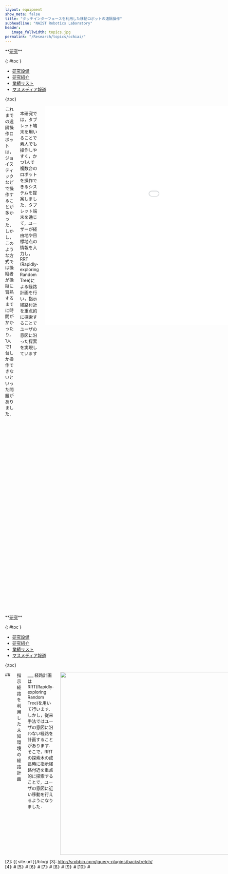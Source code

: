 ```yaml
---
layout: equipment
show_meta: false
title: "タッチインターフェースを利用した移動ロボットの遠隔操作"
subheadline: "NAIST Robotics Laboratory"
header:
   image_fullwidth: topics.jpg
permalink: "/Research/topics/ochiai/"
---
```


<div class="row">
<div class="medium-4 medium-push-8 columns" markdown="1">
<div class="panel radius" markdown="1">
**<a href="{{ site.url }}{{ site.baseurl }}/Research/">研究</a>**

{: #toc }
*  <a href="{{ site.url }}{{ site.baseurl }}/Research/equipment/">研究設備</a>  
*  <a href="{{ site.url }}{{ site.baseurl }}/Research/topics/">研究紹介</a>  
*  <a href="{{ site.url }}{{ site.baseurl }}/Research/publication/">業績リスト</a>  
*  <a href="{{ site.url }}{{ site.baseurl }}/Research/press/">マスメディア報道</a>  

{:toc}
</div>
</div><!-- /.medium-4.columns -->

<div class="medium-8 medium-pull-4 columns" markdown="1">
これまでの遠隔操作ロボットは，ジョイスティックなどで操作することが多かった．しかし，このような方式では操縦者が操縦に習熟するまでに時間がかかったり，1人で1台しか操作できないといった問題がありました．

本研究では，タブレット端末を用いることで素人でも操作しやすく，かつ1人で複数台のロボットを操作できるシステムを提案しました．タブレット端末を通じて，ユーザーが経由地や目標地点の情報を入力し，RRT (Rapidly-exploring Random Tree)による経路計画を行い，指示経路付近を重点的に探索することでユーザの意図に沿った探索を実現しています

<div style="text-align:center">
<div class="flex-video">
        <iframe width="1280" height="720" src="//www.youtube.com/embed/1qU7W_YFcVI" frameborder="0" allowfullscreen></iframe>
</div>
</div>

## <span style="font-size: 100%">タッチパネルインタフェースによる経路指定</span>
___
タブレット端末にはロボットがその時点で推定した地図と自己位置が表示されます．ユーザは，まだ地図ができていない領域も含めてタッチ操作によってマーカーを配置することができます．ロボットは，このマーカーを目印にして探索を行います．また，ロボットを複数台操作する場合は，この端末上で指示対象のロボットを切り替えることが可能です．

<div style="text-align:center">
<img class="t50" src="{{ site.urlimg }}tablet.jpg" alt="" style="width: 600px;" style="height: 350px;">
</div>

</div>
</div><!-- /.row -->

<div class="row">
<div class="medium-4 medium-push-8 columns" markdown="1">
<div class="panel radius" markdown="1">
**<a href="{{ site.url }}{{ site.baseurl }}/Research/">研究</a>**

{: #toc }
*  <a href="{{ site.url }}{{ site.baseurl }}/Research/equipment/">研究設備</a>  
*  <a href="{{ site.url }}{{ site.baseurl }}/Research/topics/">研究紹介</a>  
*  <a href="{{ site.url }}{{ site.baseurl }}/Research/publication/">業績リスト</a>  
*  <a href="{{ site.url }}{{ site.baseurl }}/Research/press/">マスメディア報道</a>  

{:toc}
</div>
</div><!-- /.medium-4.columns -->

<div class="medium-8 medium-pull-4 columns" markdown="1">
## <span style="font-size: 100%">指示経路を利用した未知環境の経路計画</span>
___
経路計画はRRT(Rapidly-exploring Random Tree)を用いて行います．しかし，従来手法ではユーザの意図に沿わない経路を計画することがあります．そこで，RRTの探索木の成長時に指示経路付近を重点的に探索することで，ユーザの意図に近い移動を行えるようになりました．


<div style="text-align:center">
<img class="t50" src="{{ site.urlimg }}map2.jpg" alt="" style="width: 600px;" style="height: 350px;">
</div>
 
<br/>


## <span style="font-size: 100%">メンバー</span>
___

- 落合 佑哉
 
<br/>


## <span style="font-size: 100%">主要関連論文</span>
___
- Yuya Ochiai, Kentaro Takemura, Atsutoshi Ikeda, Jun Takamatsu, and Tsukasa Ogasawara, “Remote Control System for Multiple Mobile Robots using Touch Panel Interface and Autonomous Mobility”, in Proc. of IEEE/RSJ Int. Conf. on Intelligent Robots and Systems, pp. 3272-3277, 2014.
</div> 
</div><!-- /.row -->



 [1]: http://kramdown.gettalong.org/converter/html.html#toc
 [2]: {{ site.url }}/blog/
 [3]: http://srobbin.com/jquery-plugins/backstretch/
 [4]: #
 [5]: #
 [6]: #
 [7]: #
 [8]: #
 [9]: #
 [10]: #
